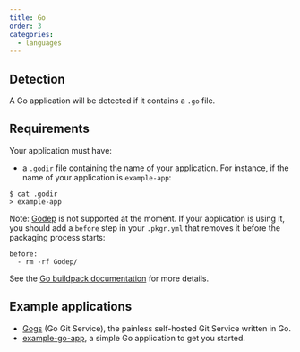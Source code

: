 ```yaml
---
title: Go
order: 3
categories:
  - languages
---
```


## Detection

A Go application will be detected if it contains a `.go` file.

## Requirements

Your application must have:

* a `.godir` file containing the name of your application. For instance, if the name of your application is `example-app`:

``` command-line
$ cat .godir
> example-app
```

Note: [Godep](https://github.com/kr/godep) is not supported at the moment. If your application is using it, you should add a `before` step in your `.pkgr.yml` that removes it before the packaging process starts:

```
before:
  - rm -rf Godep/
```

See the [Go buildpack documentation](https://github.com/kr/heroku-buildpack-go) for more details.

## Example applications

* [Gogs](https://packager.io/gh/pkgr/gogs) (Go Git Service), the painless self-hosted Git Service written in Go.
* [example-go-app](https://packager.io/gh/pkgr/example-go-app), a simple Go application to get you started.
